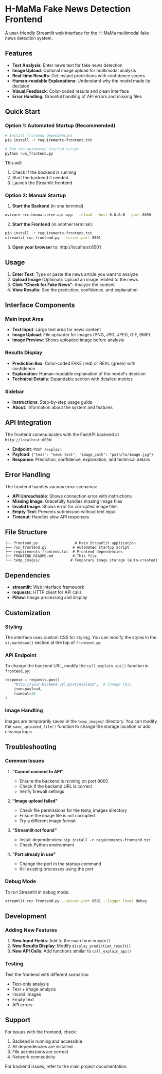 # H-MaMa Fake News Detection Frontend

A user-friendly Streamlit web interface for the H-MaMa multimodal fake news detection system.

## Features

- **Text Analysis**: Enter news text for fake news detection
- **Image Upload**: Optional image upload for multimodal analysis
- **Real-time Results**: Get instant predictions with confidence scores
- **Human-readable Explanations**: Understand why the model made its decision
- **Visual Feedback**: Color-coded results and clean interface
- **Error Handling**: Graceful handling of API errors and missing files

## Quick Start

### Option 1: Automated Startup (Recommended)
```bash
# Install frontend dependencies
pip install -r requirements-frontend.txt

# Run the automated startup script
python run_frontend.py
```

This will:
1. Check if the backend is running
2. Start the backend if needed
3. Launch the Streamlit frontend

### Option 2: Manual Startup

1. **Start the Backend** (in one terminal):
```bash
uvicorn src.hmama.serve.api:app --reload --host 0.0.0.0 --port 8000
```

2. **Start the Frontend** (in another terminal):
```bash
pip install -r requirements-frontend.txt
streamlit run frontend.py --server.port 8501
```

3. **Open your browser** to: http://localhost:8501

## Usage

1. **Enter Text**: Type or paste the news article you want to analyze
2. **Upload Image** (Optional): Upload an image related to the news
3. **Click "Check for Fake News"**: Analyze the content
4. **View Results**: See the prediction, confidence, and explanation

## Interface Components

### Main Input Area
- **Text Input**: Large text area for news content
- **Image Upload**: File uploader for images (PNG, JPG, JPEG, GIF, BMP)
- **Image Preview**: Shows uploaded image before analysis

### Results Display
- **Prediction Box**: Color-coded FAKE (red) or REAL (green) with confidence
- **Explanation**: Human-readable explanation of the model's decision
- **Technical Details**: Expandable section with detailed metrics

### Sidebar
- **Instructions**: Step-by-step usage guide
- **About**: Information about the system and features

## API Integration

The frontend communicates with the FastAPI backend at `http://localhost:8000`:

- **Endpoint**: `POST /explain`
- **Payload**: `{"text": "news text", "image_path": "path/to/image.jpg"}`
- **Response**: Prediction, confidence, explanation, and technical details

## Error Handling

The frontend handles various error scenarios:

- **API Unreachable**: Shows connection error with instructions
- **Missing Image**: Gracefully handles missing image files
- **Invalid Image**: Shows error for corrupted image files
- **Empty Text**: Prevents submission without text input
- **Timeout**: Handles slow API responses

## File Structure

```
├── frontend.py                 # Main Streamlit application
├── run_frontend.py            # Automated startup script
├── requirements-frontend.txt  # Frontend dependencies
├── FRONTEND_README.md         # This file
└── temp_images/              # Temporary image storage (auto-created)
```

## Dependencies

- **streamlit**: Web interface framework
- **requests**: HTTP client for API calls
- **Pillow**: Image processing and display

## Customization

### Styling
The interface uses custom CSS for styling. You can modify the styles in the `st.markdown()` section at the top of `frontend.py`.

### API Endpoint
To change the backend URL, modify the `call_explain_api()` function in `frontend.py`:
```python
response = requests.post(
    "http://your-backend-url:port/explain",  # Change this
    json=payload,
    timeout=30
)
```

### Image Handling
Images are temporarily saved in the `temp_images/` directory. You can modify the `save_uploaded_file()` function to change the storage location or add cleanup logic.

## Troubleshooting

### Common Issues

1. **"Cannot connect to API"**
   - Ensure the backend is running on port 8000
   - Check if the backend URL is correct
   - Verify firewall settings

2. **"Image upload failed"**
   - Check file permissions for the temp_images directory
   - Ensure the image file is not corrupted
   - Try a different image format

3. **"Streamlit not found"**
   - Install dependencies: `pip install -r requirements-frontend.txt`
   - Check Python environment

4. **"Port already in use"**
   - Change the port in the startup command
   - Kill existing processes using the port

### Debug Mode

To run Streamlit in debug mode:
```bash
streamlit run frontend.py --server.port 8501 --logger.level debug
```

## Development

### Adding New Features

1. **New Input Fields**: Add to the main form in `main()`
2. **New Results Display**: Modify `display_prediction_result()`
3. **New API Calls**: Add functions similar to `call_explain_api()`

### Testing

Test the frontend with different scenarios:
- Text-only analysis
- Text + image analysis
- Invalid images
- Empty text
- API errors

## Support

For issues with the frontend, check:
1. Backend is running and accessible
2. All dependencies are installed
3. File permissions are correct
4. Network connectivity

For backend issues, refer to the main project documentation.
